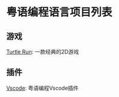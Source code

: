 # 粤语编程语言项目列表

## 游戏
[Turtle Run](https://github.com/Cantonese-community/Turtle-run): 一款经典的2D游戏

## 插件
[Vscode](https://github.com/Cantonese-community/vscode-cantonese): 粤语编程Vscode插件